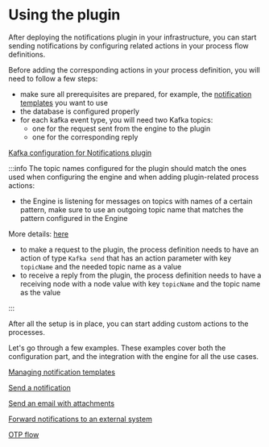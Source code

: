 # Using the plugin

After deploying the notifications plugin in your infrastructure, you can start sending notifications by configuring related actions in your process flow definitions.

Before adding the corresponding actions in your process definition, you will need to follow a few steps:

* make sure all prerequisites are prepared, for example, the [notification templates](managing-notification-templates.md) you want to use
* the database is configured properly
* for each kafka event type, you will need two Kafka topics: 
    * one for the request sent from the engine to the plugin 
    * one for the corresponding reply

[Kafka configuration for Notifications plugin](../../../plugins-setup-guide/notifications-plugin-setup/notifications-plugin-setup.md#kafka-configuration)

:::info
The topic names configured for the plugin should match the ones used when configuring the engine and when adding plugin-related process actions:

* the Engine is listening for messages on topics with names of a certain pattern, make sure to use an outgoing topic name that matches the pattern configured in the Engine

More details: [here](../../../../../platform-setup-guides/flowx-engine-setup-guide/flowx-engine-setup-guide.md#configuring-kafka)

* to make a request to the plugin, the process definition needs to have an action of type `Kafka send` that has an action parameter with key `topicName` and the needed topic name as a value
* to receive a reply from the plugin, the process definition needs to have a receiving node with a node value with key `topicName` and the topic name as the value

:::
    
After all the setup is in place, you can start adding custom actions to the processes.

Let's go through a few examples. These examples cover both the configuration part, and the integration with the engine for all the use cases.

[Managing notification templates](managing-notification-templates.md)

[Send a notification](sending-a-notification.md)

[Send an email with attachments](sending-an-email-with-attachments.md)

[Forward notifications to an external system](forwarding-notifications-to-an-external-system.md)

[OTP flow](./otp-flow/otp-flow.md)
